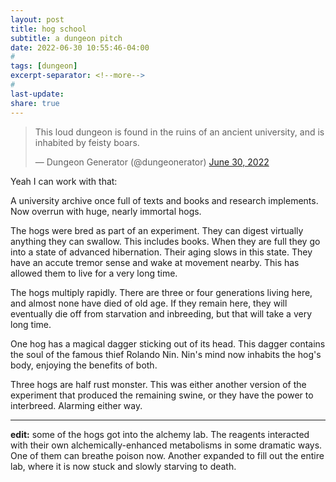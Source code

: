 ```yaml
---
layout: post
title: hog school
subtitle: a dungeon pitch
date: 2022-06-30 10:55:46-04:00
#
tags: [dungeon]
excerpt-separator: <!--more-->
#
last-update: 
share: true
---
```

<blockquote class="twitter-tweet" data-dnt="true"><p lang="en" dir="ltr">This loud dungeon is found in the ruins of an ancient university, and is inhabited by feisty boars.</p>&mdash; Dungeon Generator (@dungeonerator) <a href="https://twitter.com/dungeonerator/status/1542403360975835136?ref_src=twsrc%5Etfw">June 30, 2022</a></blockquote> <script async src="https://platform.twitter.com/widgets.js" charset="utf-8"></script>

Yeah I can work with that: <!--more-->

A university archive once full of texts and books and research implements. Now overrun with huge, nearly immortal hogs.

The hogs were bred as part of an experiment. They can digest virtually anything they can swallow. This includes books. When they are full they go into a state of advanced hibernation. Their aging slows in this state. They have an accute tremor sense and wake at movement nearby. This has allowed them to live for a very long time.

The hogs multiply rapidly. There are three or four generations living here, and almost none have died of old age. If they remain here, they will eventually die off from starvation and inbreeding, but that will take a very long time.

One hog has a magical dagger sticking out of its head. This dagger contains the soul of the famous thief Rolando Nin. Nin's mind now inhabits the hog's body, enjoying the benefits of both.

Three hogs are half rust monster. This was either another version of the experiment that produced the remaining swine, or they have the power to interbreed. Alarming either way.

<hr>

**edit:** some of the hogs got into the alchemy lab. The reagents interacted with their own alchemically-enhanced metabolisms in some dramatic ways. One of them can breathe poison now. Another expanded to fill out the entire lab, where it is now stuck and slowly starving to death.
